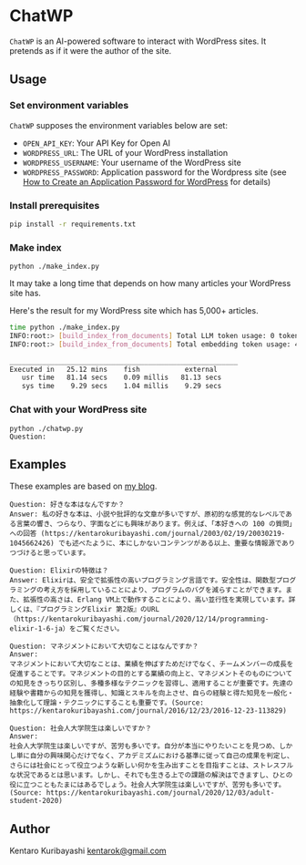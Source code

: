 # ChatWP

`ChatWP` is an AI-powered software to interact with WordPress sites. It pretends as if it were the author of the site.

## Usage

### Set environment variables

`ChatWP` supposes the environment variables below are set:

- `OPEN_API_KEY`: Your API Key for Open AI
- `WORDPRESS_URL`: The URL of your WordPress installation
- `WORDPRESS_USERNAME`: Your username of the WordPress site
- `WORDPRESS_PASSWORD`: Application password for the Wordpress site (see  [How to Create an Application Password for WordPress](https://www.paidmembershipspro.com/create-application-password-wordpress/) for details)

### Install prerequisites

```sh
pip install -r requirements.txt
```

### Make index

```shell
python ./make_index.py
```

It may take a long time that depends on how many articles your WordPress site has.

Here's the result for my WordPress site which has 5,000+ articles.

```sh
time python ./make_index.py
INFO:root:> [build_index_from_documents] Total LLM token usage: 0 tokens
INFO:root:> [build_index_from_documents] Total embedding token usage: 4752468 tokens

________________________________________________________
Executed in   25.12 mins    fish           external
   usr time   81.14 secs    0.09 millis   81.13 secs
   sys time    9.29 secs    1.04 millis    9.29 secs
```

### Chat with your WordPress site

```shell
python ./chatwp.py
Question:
```

## Examples

These examples are based on [my blog](https://kentarokuribayashi.com/).

```
Question: 好きな本はなんですか？
Answer: 私の好きな本は、小説や批評的な文章が多いですが、原初的な感覚的なレベルである言葉の響き、つらなり、字面などにも興味があります。例えば、「本好きへの 100 の質問」への回答 (https://kentarokuribayashi.com/journal/2003/02/19/20030219-1045662426) でも述べたように、本にしかないコンテンツがある以上、重要な情報源でありつづけると思っています。
```

```
Question: Elixirの特徴は？
Answer: Elixirは、安全で拡張性の高いプログラミング言語です。安全性は、関数型プログラミングの考え方を採用していることにより、プログラムのバグを減らすことができます。また、拡張性の高さは、Erlang VM上で動作することにより、高い並行性を実現しています。詳しくは、『プログラミングElixir 第2版』のURL（https://kentarokuribayashi.com/journal/2020/12/14/programming-elixir-1-6-ja）をご覧ください。
```

```
Question: マネジメントにおいて大切なことはなんですか？
Answer:
マネジメントにおいて大切なことは、業績を伸ばすためだけでなく、チームメンバーの成長を促進することです。マネジメントの目的とする業績の向上と、マネジメントそのものについての知見をきっちり区別し、多種多様なテクニックを習得し、適用することが重要です。先達の経験や書籍からの知見を獲得し、知識とスキルを向上させ、自らの経験と得た知見を一般化・抽象化して理論・テクニックにすることも重要です。(Source: https://kentarokuribayashi.com/journal/2016/12/23/2016-12-23-113829)
```

```
Question: 社会人大学院生は楽しいですか？
Answer:
社会人大学院生は楽しいですが、苦労も多いです。自分が本当にやりたいことを見つめ、しかし単に自分の興味関心だけでなく、アカデミズムにおける基準に従って自己の成果を判定し、さらには社会にとって役立つような新しい何かを生み出すことを目指すことは、ストレスフルな状況であるとは思います。しかし、それでも生きる上での課題の解決はできますし、ひとの役に立つこともたまにはあるでしょう。社会人大学院生は楽しいですが、苦労も多いです。(Source: https://kentarokuribayashi.com/journal/2020/12/03/adult-student-2020)
```

## Author

Kentaro Kuribayashi <kentarok@gmail.com>
